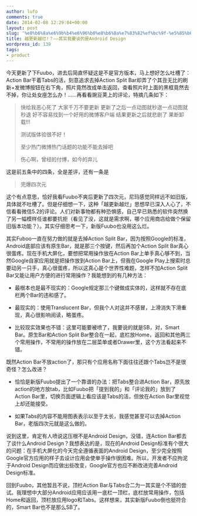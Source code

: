 ```yaml
---
author: lufo
comments: true
date: 2014-02-08 12:29:04+00:00
layout: post
slug: '%e8%b6%8a%e6%9b%b4%e6%96%b0%e8%b6%8a%e7%83%82%ef%bc%9f-%e5%85%b6%e5%ae%9e%e6%88%91%e8%a6%81%e8%b0%88%e7%9a%84android-design'
title: 越更新越烂!？——其实我要谈的是Android Design
wordpress_id: 139
tags:
- product
---
```


今天更新了下Fuubo，进去后简直怀疑这是不是官方版本，马上想好怎么吐槽了：Action Bar干着Tabs的活，刻意追求去掉Action Split Bar却弄了个其丑无比的刷新+发微博按钮在右下角，照片竟然改成单击返回，查看照片时上面的黑框竟然去不掉，你让处女座怎么办！……再看看豌豆荚上的评论，特摘几条如下：


<blockquote>快给我恶心死了 大家千万不要更新 更新了之后一点动图就秒退一点动图就秒退 好不容易找到一个好用的微博客户端 结果更新之后就悲剧了 果断卸载!!!

测试版体验很不好！

至少热门微博热门话题的功能不能去掉吧

伤心啊，曾经的付博，如今的弃儿</blockquote>


这是前五条中的四条，全是差评，还有一条是


<blockquote>完爆四次元</blockquote>


这个有点意思，恰好我看Fuubo不爽后更新了四次元，尼玛感觉同样远不如旧版，具体就不吐槽了。但是仔细想一下，这种「越更新越烂」思想早已深入人心了，不信看看微信5.2的评论。人们对新事物都有种恐惧感，自己早已熟悉的软件突然换了另一幅模样任谁都要抗拒（看见了没，这就是需求啊，哪个应用商店给做个保留旧版本功能？）。其实仔细思考一下，新版Fuubo也没用这么烂。

其实Fuboo一直在努力做的就是去掉Action Split Bar，因为按照Google的标准，Android底部应该有原生Bar，就是那三个按键，然后再加个Action Split Bar真心很蛋疼。现在手机大屏化，要想把常用操作放在Action Bar上单手真心够不到，当然Google自家应用就是把操作放到Action Bar上，但我在Google Play上搜索时总要动另一只手，真心很蛋疼，所以这真心是个世界性难题，怎样不加Action Split Bar又能让用户方便的进行常用操作？我能想到的有几种方法：



	
  * 最根本也是最不现实的：Google规定那三个键做成实体的，这样就不存在底栏两个Bar的违和感了。

	
  * 最现实的：使用Translucent Bar，但我个人对这并不感冒，上滑消失下滑重现，真心很影响阅读，略蛋疼。

	
  * 比较现实效果也不错：这里可能要被喷了，我要说的就是SB，对，Smart Bar。原生Bar和Action Split Bar整合在一起，底栏放Home，返回和其他两三个常用操作，不常用的操作放在二层菜单或者Drawer里，这个方法看起来不错。


既然Action Bar不放action了，那只有个应用名称下面往往还跟个Tabs岂不是很奇怪？怎么改进？



	
  * 恰恰是新版Fuubo提出了一个靠谱的办法：把Tabs整合进Action Bar，原先放action的地方放tab，比如Fuubo把「提到我的」和「评论我的」放到了Action Bar里，切换页面逻辑上看应该是Tabs的活，但放在Action Bar里视觉上却还能接受。

	
  * 如果Tabs的内容不能用图表表示以至于太长，我感觉甚至可以去掉Action Bar，老版四次元就是这么做的。


说到这里，肯定有人喷说这压根不是Android Design，没错，连Action Bar都去了谈什么Android Design？我想表达的是，现在的Android Design标准有个很大的问题：在手机大屏化的今天完全遵循表面的Android Design，至少完全按照Google官方应用的样子去设计应用会使单手操作很困难。所以，开发者不应拘泥于Android Design而应做出些改变，Google官方也应不断改进完善Android Design标准。

回到Fuubo，其他暂且不说，顶栏Action Bar与Tabs合二为一其实是个不错的尝试。我理想中大部分Android应用应该用一底栏一顶栏，底栏放常用操作，包括Home和返回，顶栏放应用logo和Tabs。这样想来，其实新版Fuubo倒也挺符合的，Smart Bar也不是那么SB了。
